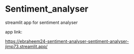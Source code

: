 # Sentiment_analyser
streamlit app for sentiment analyser

app link:

https://ebraheem24-sentiment-analyser-sentiment-analyser-jimp73.streamlit.app/
